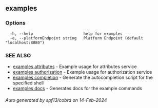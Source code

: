 ## examples



### Options

```
  -h, --help                      help for examples
  -e, --platformEndpoint string   Platform Endpoint (default "localhost:8080")
```

### SEE ALSO

* [examples attributes](examples_attributes.md)	 - Example usage for attributes service
* [examples authorization](examples_authorization.md)	 - Example usage for authorization service
* [examples completion](examples_completion.md)	 - Generate the autocompletion script for the specified shell
* [examples docs](examples_docs.md)	 - Generates docs for the example commands

###### Auto generated by spf13/cobra on 14-Feb-2024
